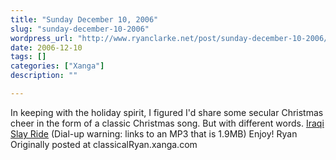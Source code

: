 ```yaml
---
title: "Sunday December 10, 2006"
slug: "sunday-december-10-2006"
wordpress_url: "http://www.ryanclarke.net/post/sunday-december-10-2006/"
date: 2006-12-10
tags: []
categories: ["Xanga"]
description: ""

---
```


In keeping with the holiday spirit, I figured I'd share some secular Christmas cheer in the form of a classic Christmas song. But with different words.
[Iraqi Slay Ride](http://www.spaff.com/mp3/Spaff.com%20Iraq%20parody%20-%20Slay%20Ride%20%28%7E%20Sleigh%20Ride%29.mp3) (Dial-up warning: links to an MP3 that is 1.9MB)
Enjoy!
Ryan
Originally posted at classicalRyan.xanga.com
